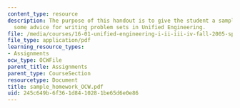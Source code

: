 ```yaml
---
content_type: resource
description: The purpose of this handout is to give the student a sample problem and
  some advice for writing problem sets in Unified Engineering.
file: /media/courses/16-01-unified-engineering-i-ii-iii-iv-fall-2005-spring-2006/245c649b6f361d8410281be65d6e0e86_sample_homework_OCW.pdf
file_type: application/pdf
learning_resource_types:
- Assignments
ocw_type: OCWFile
parent_title: Assignments
parent_type: CourseSection
resourcetype: Document
title: sample_homework_OCW.pdf
uid: 245c649b-6f36-1d84-1028-1be65d6e0e86
---
```

